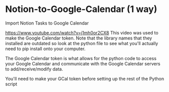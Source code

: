 # Notion-to-Google-Calendar (1 way)
Import Notion Tasks to Google Calendar

https://www.youtube.com/watch?v=j1mh0or2CX8 This video was used to make the Google Calendar token. Note that  the library names that they installed are outdated so look at the python file to see what you'll actually need to pip install onto your computer. 

The Google Calendar token is what allows for the python code to access your Google Calendar and communicate with the Google Calendar servers to add/receive/modify data. 

You'll need to make your GCal token before setting up the rest of the Python script 
